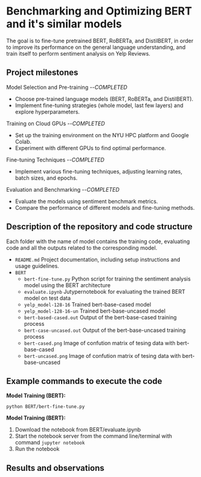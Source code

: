 # Benchmarking and Optimizing BERT and it's similar models

The goal is to fine-tune pretrained BERT, RoBERTa, and DistilBERT, in order to improve its performance on the general language understanding, and train itself to perform sentiment analysis on Yelp Reviews. 

## Project milestones

Model Selection and Pre-training --_COMPLETED_
- Choose pre-trained language models (BERT, RoBERTa, and DistilBERT).
- Implement fine-tuning strategies (whole model, last few layers) and  
   explore hyperparameters.
   
Training on Cloud GPUs --_COMPLETED_
- Set up the training environment on the NYU HPC platform and Google Colab.
- Experiment with different GPUs to find optimal performance.

Fine-tuning Techniques --_COMPLETED_
- Implement various fine-tuning techniques, adjusting learning rates, batch sizes, and epochs.

Evaluation and Benchmarking --_COMPLETED_
- Evaluate the models using sentiment benchmark metrics.
- Compare the performance of different models and fine-tuning methods.
    
## Description of the repository and code structure

Each folder with the name of model contains the training code, evaluating code and all the outputs related to the corresponding model.
-   `README.md`
	Project documentation, including setup instructions and usage guidelines.
- `BERT`
	- `bert-fine-tune.py`
		Python script for training the sentiment analysis model using the BERT architecture
	- `evaluate.ipynb`
		Jutypernotebook for evaluating the trained BERT model on test data
	- `yelp_model-128-16`
		Trained bert-base-cased model
	- `yelp_model-128-16-un`
		Trained bert-base-uncased model
	- `bert-based-cased.out`
		Output of the bert-base-cased training process
	- `bert-case-uncased.out`
		Output of the bert-base-uncased training process
	- `bert-cased.png`
		Image of confution matrix of tesing data with bert-base-cased
	- `bert-uncased.png`
		Image of confution matrix of tesing data with bert-base-uncased
	
## Example commands to execute the code

**Model Training (BERT):** 

    python BERT/bert-fine-tune.py
   
  **Model Training (BERT):** 
1. Download the notebook from BERT/evaluate.ipynb 
2. Start the notebook server from the command line/terminal with command `jupyter notebook`
3. Run the notebook


## Results and observations
